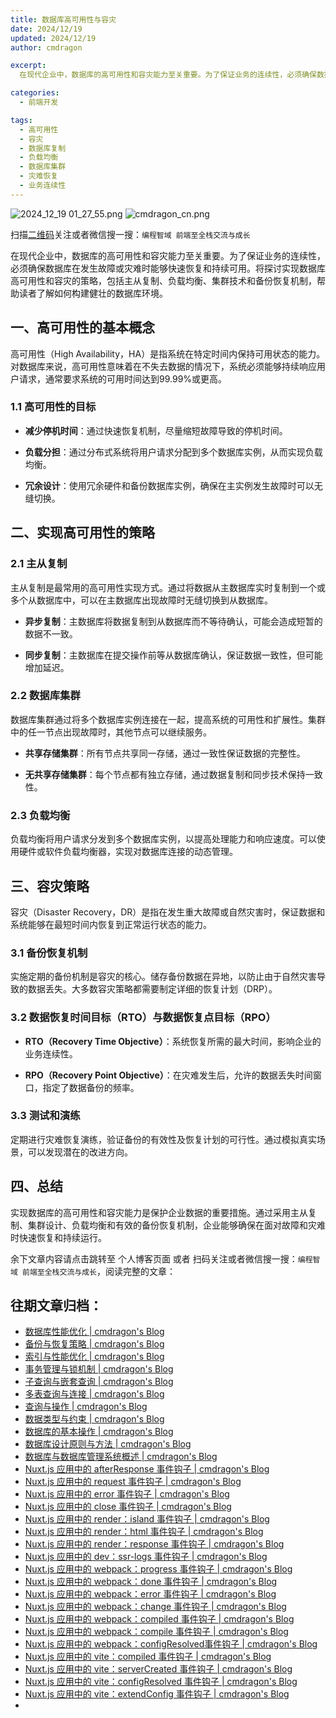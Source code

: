 ```yaml
---
title: 数据库高可用性与容灾
date: 2024/12/19
updated: 2024/12/19
author: cmdragon

excerpt:
  在现代企业中，数据库的高可用性和容灾能力至关重要。为了保证业务的连续性，必须确保数据库在发生故障或灾难时能够快速恢复和持续可用。将探讨实现数据库高可用性和容灾的策略，包括主从复制、负载均衡、集群技术和备份恢复机制，帮助读者了解如何构建健壮的数据库环境。

categories:
  - 前端开发

tags:
  - 高可用性
  - 容灾
  - 数据库复制
  - 负载均衡
  - 数据库集群
  - 灾难恢复
  - 业务连续性
---
```


<img src="https://static.amd794.com/blog/images/2024_12_19 01_27_55.png@blog" title="2024_12_19 01_27_55.png" alt="2024_12_19 01_27_55.png"/>

<img src="https://api2.cmdragon.cn/upload/cmder/20250304_012821924.jpg" title="cmdragon_cn.png" alt="cmdragon_cn.png"/>


扫描[二维码](https://api2.cmdragon.cn/upload/cmder/20250304_012821924.jpg)关注或者微信搜一搜：`编程智域 前端至全栈交流与成长`




在现代企业中，数据库的高可用性和容灾能力至关重要。为了保证业务的连续性，必须确保数据库在发生故障或灾难时能够快速恢复和持续可用。将探讨实现数据库高可用性和容灾的策略，包括主从复制、负载均衡、集群技术和备份恢复机制，帮助读者了解如何构建健壮的数据库环境。



## 一、高可用性的基本概念

高可用性（High Availability，HA）是指系统在特定时间内保持可用状态的能力。对数据库来说，高可用性意味着在不失去数据的情况下，系统必须能够持续响应用户请求，通常要求系统的可用时间达到99.99%或更高。

### 1.1 高可用性的目标

- **减少停机时间**：通过快速恢复机制，尽量缩短故障导致的停机时间。
  
- **负载分担**：通过分布式系统将用户请求分配到多个数据库实例，从而实现负载均衡。
  
- **冗余设计**：使用冗余硬件和备份数据库实例，确保在主实例发生故障时可以无缝切换。

## 二、实现高可用性的策略

### 2.1 主从复制

主从复制是最常用的高可用性实现方式。通过将数据从主数据库实时复制到一个或多个从数据库中，可以在主数据库出现故障时无缝切换到从数据库。

- **异步复制**：主数据库将数据复制到从数据库而不等待确认，可能会造成短暂的数据不一致。

- **同步复制**：主数据库在提交操作前等从数据库确认，保证数据一致性，但可能增加延迟。

### 2.2 数据库集群

数据库集群通过将多个数据库实例连接在一起，提高系统的可用性和扩展性。集群中的任一节点出现故障时，其他节点可以继续服务。

- **共享存储集群**：所有节点共享同一存储，通过一致性保证数据的完整性。

- **无共享存储集群**：每个节点都有独立存储，通过数据复制和同步技术保持一致性。

### 2.3 负载均衡

负载均衡将用户请求分发到多个数据库实例，以提高处理能力和响应速度。可以使用硬件或软件负载均衡器，实现对数据库连接的动态管理。

## 三、容灾策略

容灾（Disaster Recovery，DR）是指在发生重大故障或自然灾害时，保证数据和系统能够在最短时间内恢复到正常运行状态的能力。

### 3.1 备份恢复机制

实施定期的备份机制是容灾的核心。储存备份数据在异地，以防止由于自然灾害导致的数据丢失。大多数容灾策略都需要制定详细的恢复计划（DRP）。

### 3.2 数据恢复时间目标（RTO）与数据恢复点目标（RPO）

- **RTO（Recovery Time Objective）**：系统恢复所需的最大时间，影响企业的业务连续性。
  
- **RPO（Recovery Point Objective）**：在灾难发生后，允许的数据丢失时间窗口，指定了数据备份的频率。

### 3.3 测试和演练

定期进行灾难恢复演练，验证备份的有效性及恢复计划的可行性。通过模拟真实场景，可以发现潜在的改进方向。

## 四、总结

实现数据库的高可用性和容灾能力是保护企业数据的重要措施。通过采用主从复制、集群设计、负载均衡和有效的备份恢复机制，企业能够确保在面对故障和灾难时快速恢复和持续运行。

余下文章内容请点击跳转至 个人博客页面 或者 扫码关注或者微信搜一搜：`编程智域 前端至全栈交流与成长`，阅读完整的文章：

## 往期文章归档：

- [数据库性能优化 | cmdragon's Blog](https://blog.cmdragon.cn/posts/eb7202efbdae/)
- [备份与恢复策略 | cmdragon's Blog](https://blog.cmdragon.cn/posts/0f3edf9550ac/)
- [索引与性能优化 | cmdragon's Blog](https://blog.cmdragon.cn/posts/0fd4e9a4123a/)
- [事务管理与锁机制 | cmdragon's Blog](https://blog.cmdragon.cn/posts/21e8e33b5a0c/)
- [子查询与嵌套查询 | cmdragon's Blog](https://blog.cmdragon.cn/posts/ef7711d5077d/)
- [多表查询与连接 | cmdragon's Blog](https://blog.cmdragon.cn/posts/cbc5ebea2633/)
- [查询与操作 | cmdragon's Blog](https://blog.cmdragon.cn/posts/45016c6a3d2d/)
- [数据类型与约束 | cmdragon's Blog](https://blog.cmdragon.cn/posts/1aff87ac2263/)
- [数据库的基本操作 | cmdragon's Blog](https://blog.cmdragon.cn/posts/541c699d86de/)
- [数据库设计原则与方法 | cmdragon's Blog](https://blog.cmdragon.cn/posts/daf29831e102/)
- [数据库与数据库管理系统概述 | cmdragon's Blog](https://blog.cmdragon.cn/posts/dc1046549846/)
- [Nuxt.js 应用中的 afterResponse 事件钩子 | cmdragon's Blog](https://blog.cmdragon.cn/posts/d64fddbcad54/)
- [Nuxt.js 应用中的 request 事件钩子 | cmdragon's Blog](https://blog.cmdragon.cn/posts/0c461d69ac0d/)
- [Nuxt.js 应用中的 error 事件钩子 | cmdragon's Blog](https://blog.cmdragon.cn/posts/1bd4e4574b1a/)
- [Nuxt.js 应用中的 close 事件钩子 | cmdragon's Blog](https://blog.cmdragon.cn/posts/0bb0cade5fa2/)
- [Nuxt.js 应用中的 render：island 事件钩子 | cmdragon's Blog](https://blog.cmdragon.cn/posts/47bf55a8b641/)
- [Nuxt.js 应用中的 render：html 事件钩子 | cmdragon's Blog](https://blog.cmdragon.cn/posts/0f91c080fd2c/)
- [Nuxt.js 应用中的 render：response 事件钩子 | cmdragon's Blog](https://blog.cmdragon.cn/posts/3ce5250cec36/)
- [Nuxt.js 应用中的 dev：ssr-logs 事件钩子 | cmdragon's Blog](https://blog.cmdragon.cn/posts/1b63f35eebe8/)
- [Nuxt.js 应用中的 webpack：progress 事件钩子 | cmdragon's Blog](https://blog.cmdragon.cn/posts/533d23bcbe61/)
- [Nuxt.js 应用中的 webpack：done 事件钩子 | cmdragon's Blog](https://blog.cmdragon.cn/posts/3e8fa49cbd4b/)
- [Nuxt.js 应用中的 webpack：error 事件钩子 | cmdragon's Blog](https://blog.cmdragon.cn/posts/0fb47ad58e14/)
- [Nuxt.js 应用中的 webpack：change 事件钩子 | cmdragon's Blog](https://blog.cmdragon.cn/posts/43a57e843f48/)
- [Nuxt.js 应用中的 webpack：compiled 事件钩子 | cmdragon's Blog](https://blog.cmdragon.cn/posts/0b6ec5ce3d59/)
- [Nuxt.js 应用中的 webpack：compile 事件钩子 | cmdragon's Blog](https://blog.cmdragon.cn/posts/7336c7f0809e/)
- [Nuxt.js 应用中的 webpack：configResolved事件钩子 | cmdragon's Blog](https://blog.cmdragon.cn/posts/afe62aeeaf6f/)
- [Nuxt.js 应用中的 vite：compiled 事件钩子 | cmdragon's Blog](https://blog.cmdragon.cn/posts/973541933f38/)
- [Nuxt.js 应用中的 vite：serverCreated 事件钩子 | cmdragon's Blog](https://blog.cmdragon.cn/posts/ab7710befd8e/)
- [Nuxt.js 应用中的 vite：configResolved 事件钩子 | cmdragon's Blog](https://blog.cmdragon.cn/posts/1266785cead8/)
- [Nuxt.js 应用中的 vite：extendConfig 事件钩子 | cmdragon's Blog](https://blog.cmdragon.cn/posts/e1ea2c9a1566/)
-
